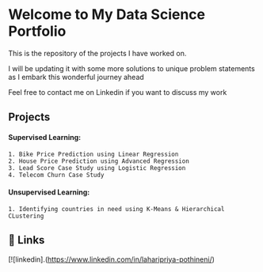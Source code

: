 # Welcome to My Data Science Portfolio

This is the repository of the projects I have worked on.

I will be updating it with some more solutions to unique problem statements as I embark this wonderful journey ahead

Feel free to contact me on Linkedin if you want to discuss my work



## Projects

#### Supervised Learning:
    1. Bike Price Prediction using Linear Regression
    2. House Price Prediction using Advanced Regression
    3. Lead Score Case Study using Logistic Regression
    4. Telecom Churn Case Study

#### Unsupervised Learning:
    1. Identifying countries in need using K-Means & Hierarchical CLustering
  
## 🔗 Links
[![linkedin].(https://www.linkedin.com/in/laharipriya-pothineni/)
